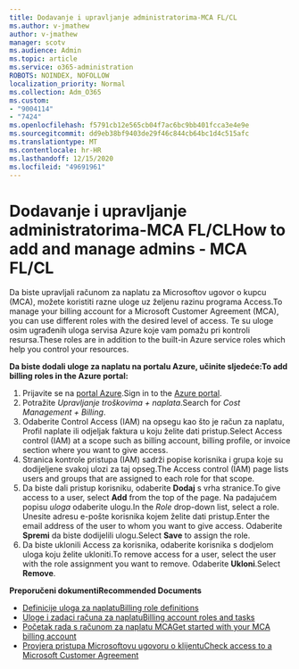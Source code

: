 ```yaml
---
title: Dodavanje i upravljanje administratorima-MCA FL/CL
ms.author: v-jmathew
author: v-jmathew
manager: scotv
ms.audience: Admin
ms.topic: article
ms.service: o365-administration
ROBOTS: NOINDEX, NOFOLLOW
localization_priority: Normal
ms.collection: Adm_O365
ms.custom:
- "9004114"
- "7424"
ms.openlocfilehash: f5791cb12e565cb04f7ac6bc9bb401fcca3e4e9e
ms.sourcegitcommit: dd9eb38bf9403de29f46c844cb64bc1d4c515afc
ms.translationtype: MT
ms.contentlocale: hr-HR
ms.lasthandoff: 12/15/2020
ms.locfileid: "49691961"
---
```

# <a name="how-to-add-and-manage-admins---mca-flcl"></a><span data-ttu-id="20ce5-102">Dodavanje i upravljanje administratorima-MCA FL/CL</span><span class="sxs-lookup"><span data-stu-id="20ce5-102">How to add and manage admins - MCA FL/CL</span></span>

<span data-ttu-id="20ce5-103">Da biste upravljali računom za naplatu za Microsoftov ugovor o kupcu (MCA), možete koristiti razne uloge uz željenu razinu programa Access.</span><span class="sxs-lookup"><span data-stu-id="20ce5-103">To manage your billing account for a Microsoft Customer Agreement (MCA), you can use different roles with the desired level of access.</span></span> <span data-ttu-id="20ce5-104">Te su uloge osim ugrađenih uloga servisa Azure koje vam pomažu pri kontroli resursa.</span><span class="sxs-lookup"><span data-stu-id="20ce5-104">These roles are in addition to the built-in Azure service roles which help you control your resources.</span></span>

<span data-ttu-id="20ce5-105">**Da biste dodali uloge za naplatu na portalu Azure, učinite sljedeće:**</span><span class="sxs-lookup"><span data-stu-id="20ce5-105">**To add billing roles in the Azure portal:**</span></span>

1. <span data-ttu-id="20ce5-106">Prijavite se na [portal Azure](https://portal.azure.com/).</span><span class="sxs-lookup"><span data-stu-id="20ce5-106">Sign in to the [Azure portal](https://portal.azure.com/).</span></span>
2. <span data-ttu-id="20ce5-107">Potražite *Upravljanje troškovima + naplata*.</span><span class="sxs-lookup"><span data-stu-id="20ce5-107">Search for *Cost Management + Billing*.</span></span>
3. <span data-ttu-id="20ce5-108">Odaberite Control Access (IAM) na opsegu kao što je račun za naplatu, Profil naplate ili odjeljak faktura u koju želite dati pristup.</span><span class="sxs-lookup"><span data-stu-id="20ce5-108">Select Access control (IAM) at a scope such as billing account, billing profile, or invoice section where you want to give access.</span></span>
4. <span data-ttu-id="20ce5-109">Stranica kontrole pristupa (IAM) sadrži popise korisnika i grupa koje su dodijeljene svakoj ulozi za taj opseg.</span><span class="sxs-lookup"><span data-stu-id="20ce5-109">The Access control (IAM) page lists users and groups that are assigned to each role for that scope.</span></span>
5. <span data-ttu-id="20ce5-110">Da biste dali pristup korisniku, odaberite **Dodaj** s vrha stranice.</span><span class="sxs-lookup"><span data-stu-id="20ce5-110">To give access to a user, select **Add** from the top of the page.</span></span> <span data-ttu-id="20ce5-111">Na padajućem popisu *uloga* odaberite ulogu.</span><span class="sxs-lookup"><span data-stu-id="20ce5-111">In the *Role* drop-down list, select a role.</span></span> <span data-ttu-id="20ce5-112">Unesite adresu e-pošte korisnika kojem želite dati pristup.</span><span class="sxs-lookup"><span data-stu-id="20ce5-112">Enter the email address of the user to whom you want to give access.</span></span> <span data-ttu-id="20ce5-113">Odaberite **Spremi** da biste dodijelili ulogu.</span><span class="sxs-lookup"><span data-stu-id="20ce5-113">Select **Save** to assign the role.</span></span>
6. <span data-ttu-id="20ce5-114">Da biste uklonili Access za korisnika, odaberite korisnika s dodjelom uloga koju želite ukloniti.</span><span class="sxs-lookup"><span data-stu-id="20ce5-114">To remove access for a user, select the user with the role assignment you want to remove.</span></span> <span data-ttu-id="20ce5-115">Odaberite **Ukloni**.</span><span class="sxs-lookup"><span data-stu-id="20ce5-115">Select **Remove**.</span></span>

<span data-ttu-id="20ce5-116">**Preporučeni dokumenti**</span><span class="sxs-lookup"><span data-stu-id="20ce5-116">**Recommended Documents**</span></span>

- [<span data-ttu-id="20ce5-117">Definicije uloga za naplatu</span><span class="sxs-lookup"><span data-stu-id="20ce5-117">Billing role definitions</span></span>](https://docs.microsoft.com/azure/cost-management-billing/manage/understand-mca-roles)
- [<span data-ttu-id="20ce5-118">Uloge i zadaci računa za naplatu</span><span class="sxs-lookup"><span data-stu-id="20ce5-118">Billing account roles and tasks</span></span>](https://docs.microsoft.com/azure/cost-management-billing/manage/understand-mca-roles#billing-account-roles-and-tasks)
- [<span data-ttu-id="20ce5-119">Početak rada s računom za naplatu MCA</span><span class="sxs-lookup"><span data-stu-id="20ce5-119">Get started with your MCA billing account</span></span>](https://docs.microsoft.com/azure/cost-management-billing/understand/mca-overview)
- [<span data-ttu-id="20ce5-120">Provjera pristupa Microsoftovu ugovoru o klijentu</span><span class="sxs-lookup"><span data-stu-id="20ce5-120">Check access to a Microsoft Customer Agreement</span></span>](https://docs.microsoft.com/azure/cost-management-billing/manage/change-credit-card?WT.mc_id=Portal-Microsoft_Azure_Support%22%20%5Cl%20%22manage-credit-cards-for-a-microsoft-customer-agreement%22%20%5Ct%20%22_blank#check-the-type-of-your-account)
